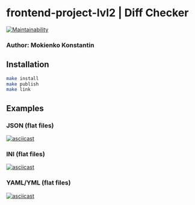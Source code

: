 # frontend-project-lvl2 | Diff Checker
[![Maintainability](https://api.codeclimate.com/v1/badges/640f85cc20ff9d472a4e/maintainability)](https://codeclimate.com/github/Makmakkerti/frontend-project-lvl2/maintainability) 
### Author: Mokienko Konstantin

## Installation
```sh
make install
make publish
make link
```

## Examples
### JSON (flat files)
[![asciicast](https://asciinema.org/a/353793.svg)](https://asciinema.org/a/353793)
### INI (flat files)
[![asciicast](https://asciinema.org/a/353791.svg)](https://asciinema.org/a/353791)
### YAML/YML (flat files)
[![asciicast](https://asciinema.org/a/RHGvjVFNcJxOd7IHbaYaWup0T.svg)](https://asciinema.org/a/RHGvjVFNcJxOd7IHbaYaWup0T)